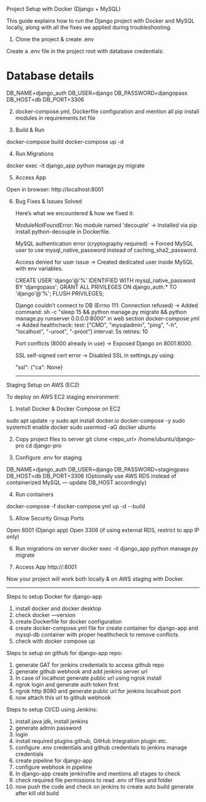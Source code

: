 Project Setup with Docker (Django + MySQL)

This guide explains how to run the Django project with Docker and MySQL locally, along with all the fixes we applied during troubleshooting.

1. Clone the project & create .env

Create a .env file in the project root with database credentials:

# Database details
DB_NAME=django_auth
DB_USER=django
DB_PASSWORD=djangopass
DB_HOST=db
DB_PORT=3306

2. docker-compose.yml, Dockerfile configuration and mention all pip install modules in requirements.txt file

3. Build & Run

docker-compose build
docker-compose up -d

4. Run Migrations

docker exec -it django_app python manage.py migrate

5. Access App

Open in browser: http://localhost:8001

6. Bug Fixes & Issues Solved

    Here’s what we encountered & how we fixed it:

    ModuleNotFoundError: No module named 'decouple'
    → Installed via pip install python-decouple in Dockerfile.

    MySQL authentication error (cryptography required)
    → Forced MySQL user to use mysql_native_password instead of caching_sha2_password.

    Access denied for user issue
    → Created dedicated user inside MySQL with env variables.

    CREATE USER 'django'@'%' IDENTIFIED WITH mysql_native_password BY 'djangopass';
    GRANT ALL PRIVILEGES ON django_auth.* TO 'django'@'%';
    FLUSH PRIVILEGES;


    Django couldn’t connect to DB (Errno 111: Connection refused)
    → Added command: sh -c "sleep 15 && python manage.py migrate && python manage.py runserver 0.0.0.0:8000" in web section docker-compose.yml
    → Added healthcheck:
      test: ["CMD", "mysqladmin", "ping", "-h", "localhost", "-uroot", "-proot"]
      interval: 5s
      retries: 10


    Port conflicts (8000 already in use)
    → Exposed Django on 8001:8000.

    SSL self-signed cert error
    → Disabled SSL in settings.py using:

    "ssl": {"ca": None}

    -----------------------------------------------------------------------------------------------------------------------------

Staging Setup on AWS (EC2)

To deploy on AWS EC2 staging environment:

1. Install Docker & Docker Compose on EC2

sudo apt update -y
sudo apt install docker.io docker-compose -y
sudo systemctl enable docker
sudo usermod -aG docker ubuntu

2. Copy project files to server
git clone <repo_url> /home/ubuntu/django-pro
cd django-pro

3. Configure .env for staging

DB_NAME=django_auth
DB_USER=django
DB_PASSWORD=stagingpass
DB_HOST=db
DB_PORT=3306
(Optionally use AWS RDS instead of containerized MySQL — update DB_HOST accordingly)

4. Run containers

docker-compose -f docker-compose.yml up -d --build

5. Allow Security Group Ports

Open 8001 (Django app)
Open 3306 (if using external RDS, restrict to app IP only)

6. Run migrations on server
docker exec -it django_app python manage.py migrate

7. Access App
http://<EC2-Public-IP>:8001

Now your project will work both locally & on AWS staging with Docker.

---------------------------------------------------------------------------------------------------------

Steps to setup Docker for django-app
1. install docker and docker desktop
2. check docker —version
3. create Dockerfile for docker configuration
4. create docker-compose.yml file for create container for django-app and mysql-db container with proper healthcheck to remove conflicts
5. check with docker compose up

Steps to setup on github for django-app repo:
1. generate GAT for jenkins credentails to access github repo
2. generate github webhook and add jenkins server url
3. In case of localhost generate public url using ngrok install
4. ngrok login and generate auth token first
5. ngrok http 8080 and generate public url for jenkins localhost port
6. now attach this url to github webhook

Steps to setup CI/CD using Jenkins:
1. install java jdk, install jenkins
2. generate admin password
3. login
4. install required plugins github, GitHub Integration plugin etc.
5. configure .env credentials and github credentials to jenkins manage credentials
6. create pipeline for django-app
7. configure webhook in pipeline
8. In django-app create jenkinsfile and mentions all stages to check 
9. check required file permissions to read .env of files and folder
10. now push the code and check on jenkins to create auto build generate after kill old build

